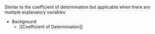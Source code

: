 Similar to the coefficient of determination but applicable when there are multiple explanatory variables

- Background
	- [[Coefficient of Determination]]